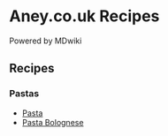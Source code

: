 # Aney.co.uk Recipes

Powered by MDwiki

## Recipes

### Pastas

- [Pasta](pasta.md)
- [Pasta Bolognese](pasta_bolagnese.md)

